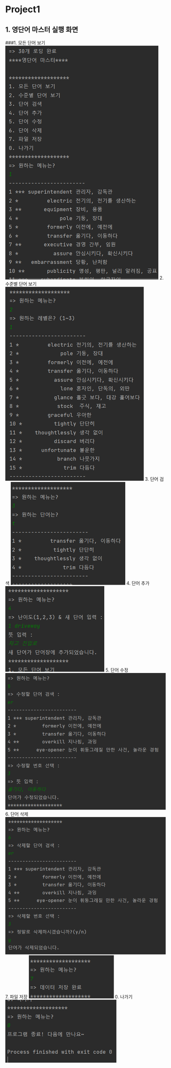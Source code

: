 # Project1

## 1. 영단어 마스터 실행 화면

###1. 모든 단어 보기
<img src='https://github.com/Y-eseong/Project1/blob/1cd6296873fcfb0541dd4f7907a6335977ba0278/screenshot/%EC%98%81%EB%8B%A8%EC%96%B4%20%EC%A1%B0%ED%9A%8C.png'>
2. 수준별 단어 보기
<img src='https://github.com/Y-eseong/Project1/blob/349dc17f2c3666faa01a1f14ea439c21867f6e03/screenshot/%EC%98%81%EB%8B%A8%EC%96%B4%20%EC%88%98%EC%A4%80%EB%B3%84%20%EB%8B%A8%EC%96%B4%20%EA%B2%80%EC%83%89.png'>
3. 단어 검색
<img src='https://github.com/Y-eseong/Project1/blob/349dc17f2c3666faa01a1f14ea439c21867f6e03/screenshot/%EC%98%81%EB%8B%A8%EC%96%B4%20%EB%8B%A8%EC%96%B4%20%EA%B2%80%EC%83%89.png'>
4. 단어 추가
<img src='https://github.com/Y-eseong/Project1/blob/3957236fd58dc13494c6b7e57db9e4f7e5dc3204/screenshot/%EC%98%81%EB%8B%A8%EC%96%B4%20%EC%B6%94%EA%B0%80.png'>
5. 단어 수정
<img src='https://github.com/Y-eseong/Project1/blob/349dc17f2c3666faa01a1f14ea439c21867f6e03/screenshot/%EC%98%81%EB%8B%A8%EC%96%B4%20%EC%88%98%EC%A0%95.png'>
6. 단어 삭제
<img src='https://github.com/Y-eseong/Project1/blob/349dc17f2c3666faa01a1f14ea439c21867f6e03/screenshot/%EC%98%81%EB%8B%A8%EC%96%B4%20%EC%82%AD%EC%A0%9C.png'>
7. 파일 저장
<img src='https://github.com/Y-eseong/Project1/blob/349dc17f2c3666faa01a1f14ea439c21867f6e03/screenshot/%EC%98%81%EB%8B%A8%EC%96%B4%20%EC%A0%80%EC%9E%A5.png'>
0. 나가기
<img src='https://github.com/Y-eseong/Project1/blob/62c706944c350ce73101127ade049cfef90f20de/screenshot/%EC%98%81%EB%8B%A8%EC%96%B4%20%EB%82%98%EA%B0%80%EA%B8%B0.png'>
